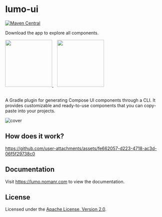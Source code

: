 # lumo-ui

[![Maven Central](https://img.shields.io/maven-central/v/com.nomanr/lumo)](https://search.maven.org/artifact/com.nomanr/lumo)

Download the app to explore all components.

<a href="https://play.google.com/store/apps/details?id=com.nomanr.lumo.sample">
  <img src="https://github.com/user-attachments/assets/c5304628-c1aa-42cb-b5be-321f6555acd9" width="150">
</a>
&nbsp;&nbsp;
<a href="https://lumo.nomanr.com/lumo-ui.apk">
  <img src="https://github.com/user-attachments/assets/1a80efdc-1ca8-4536-9431-17c526fcc246" width="150">
</a>

<br>
<br>

A Gradle plugin for generating Compose UI components through a CLI. It provides customizable and ready-to-use components that you can copy-paste into your projects.

![cover](https://github.com/user-attachments/assets/2fd3d27f-7cea-4b64-a9d7-16313d772402)

## How does it work?

https://github.com/user-attachments/assets/fe662057-d223-4718-ac3d-06f5f29738c0

## Documentation

Visit https://lumo.nomanr.com to view the documentation.

## License

Licensed under the [Apache License, Version 2.0](http://www.apache.org/licenses/LICENSE-2.0).
